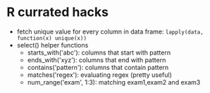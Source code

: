 # R currated hacks

* fetch unique value for every column in data frame: `lapply(data, function(x) unique(x))`
* select() helper functions
  - starts_with('abc'): columns that start with pattern
  - ends_with('xyz'): columns that end with pattern
  - contains('pattern'): columns that contain pattern
  - matches('regex'): evaluating regex (pretty useful)
  - num_range('exam', 1:3): matching exam1,exam2 and exam3
